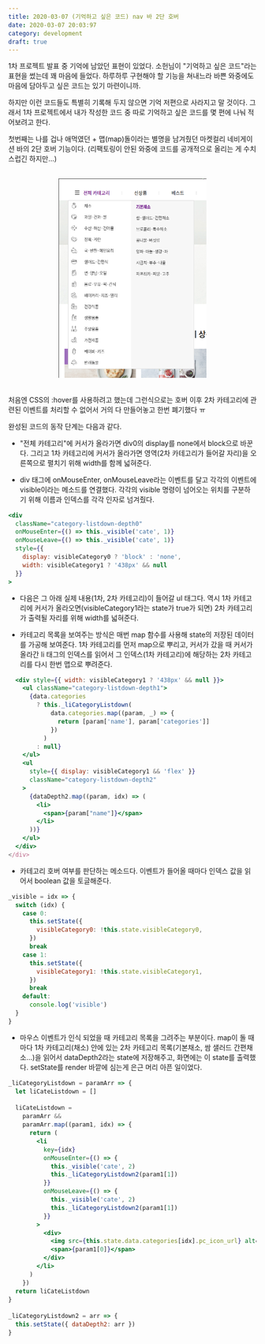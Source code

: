 ```yaml
---
title: 2020-03-07 (기억하고 싶은 코드) nav 바 2단 호버
date: 2020-03-07 20:03:97
category: development
draft: true
---
```


1차 프로젝트 발표 중 기억에 남았던 표현이 있었다. 소헌님이 "기억하고 싶은 코드"라는 표현을 썼는데 꽤 마음에 들었다. 하루하루 구현해야 할 기능을 쳐내느라 바쁜 와중에도 마음에 담아두고 싶은 코드는 있기 마련이니까.

하지만 이런 코드들도 특별히 기록해 두지 않으면 기억 저편으로 사라지고 말 것이다. 그래서 1차 프로젝트에서 내가 작성한 코드 중 따로 기억하고 싶은 코드를 몇 편에 나눠 적어보려고 한다.

첫번째는 나를 겁나 애먹였던 + 맵(map)돌이라는 별명을 남겨줬던 마켓컬리 네비게이션 바의 2단 호버 기능이다. (리팩토링이 안된 와중에 코드를 공개적으로 올리는 게 수치스럽긴 하지만...)

<br>

<div align="center">
    <img src="./images/030702.png" width="300">
</div>

<br>

처음엔 CSS의 :hover를 사용하려고 했는데 그런식으로는 호버 이후 2차 카테고리에 관련된 이벤트를 처리할 수 없어서 거의 다 만들어놓고 한번 폐기했다 ㅠ

완성된 코드의 동작 단계는 다음과 같다.

- "전체 카테고리"에 커서가 올라가면 div0의 display를 none에서 block으로 바꾼다. 그리고 1차 카테고리에 커서가 올라가면 영역(2차 카테고리가 들어갈 자리)을 오른쪽으로 펼치기 위해 width를 함께 넓혀준다.

- div 태그에 onMouseEnter, onMouseLeave라는 이벤트를 달고 각각의 이벤트에 visible이라는 메소드를 연결했다. 각각의 visible 명령이 넘어오는 위치를 구분하기 위해 이름과 인덱스를 각각 인자로 넘겨줬다.

```jsx
<div
  className="category-listdown-depth0"
  onMouseEnter={() => this._visible('cate', 1)}
  onMouseLeave={() => this._visible('cate', 1)}
  style={{
    display: visibleCategory0 ? 'block' : 'none',
    width: visibleCategory1 ? '438px' && null
  }}
>
```

- 다음은 그 아래 실제 내용(1차, 2차 카테고리)이 들어갈 ul 태그다. 역시 1차 카테고리에 커서가 올라오면(visibleCategory1라는 state가 true가 되면) 2차 카테고리가 출력될 자리를 위해 width를 넓혀준다.

- 카테고리 목록을 보여주는 방식은 매번 map 함수를 사용해 state의 저장된 데이터를 가공해 보여준다. 1차 카테고리를 먼저 map으로 뿌리고, 커서가 갔을 때 커서가 올라간 li 태그의 인덱스를 읽어서 그 인덱스(1차 카테고리)에 해당하는 2차 카테고리를 다시 한번 맵으로 뿌려준다.

```jsx
  <div style={{ width: visibleCategory1 ? '438px' && null }}>
    <ul className="category-listdown-depth1">
      {data.categories
        ? this._liCategoryListdown(
            data.categories.map((param, _) => {
              return [param['name'], param['categories']]
            })
          )
        : null}
    </ul>
    <ul
      style={{ display: visibleCategory1 && 'flex' }}
      className="category-listdown-depth2"
    >
      {dataDepth2.map((param, idx) => (
        <li>
          <span>{param["name"]}</span>
        </li>
      ))}
    </ul>
  </div>
</div>
```

- 카테고리 호버 여부를 판단하는 메소드다. 이벤트가 들어올 때마다 인덱스 값을 읽어서 boolean 값을 토글해준다.

```jsx
_visible = idx => {
  switch (idx) {
    case 0:
      this.setState({
        visibleCategory0: !this.state.visibleCategory0,
      })
      break
    case 1:
      this.setState({
        visibleCategory1: !this.state.visibleCategory1,
      })
      break
    default:
      console.log('visible')
  }
}
```

- 마우스 이벤트가 인식 되었을 때 카테고리 목록을 그려주는 부분이다. map이 돌 때마다 1차 카테고리(채소) 안에 있는 2차 카테고리 목록(기본채소, 쌈 샐러드 간편채소...)을 읽어서 dataDepth2라는 state에 저장해주고, 화면에는 이 state를 출력했다. setState를 render 바깥에 심는게 은근 머리 아픈 일이었다.

```jsx
_liCategoryListdown = paramArr => {
  let liCateListdown = []

  liCateListdown =
    paramArr &&
    paramArr.map((param1, idx) => {
      return (
        <li
          key={idx}
          onMouseEnter={() => {
            this._visible('cate', 2)
            this._liCategoryListdown2(param1[1])
          }}
          onMouseLeave={() => {
            this._visible('cate', 2)
            this._liCategoryListdown2(param1[1])
          }}
        >
          <div>
            <img src={this.state.data.categories[idx].pc_icon_url} alt="" />
            <span>{param1[0]}</span>
          </div>
        </li>
      )
    })
  return liCateListdown
}

_liCategoryListdown2 = arr => {
  this.setState({ dataDepth2: arr })
}
```
